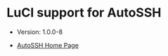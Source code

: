 LuCI support for AutoSSH
========================

* Version: 1.0.0-8

* [AutoSSH Home Page](https://www.harding.motd.ca/autossh/)
